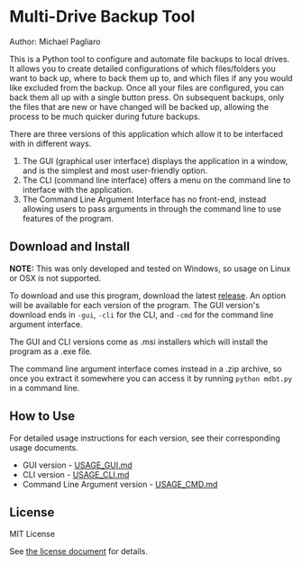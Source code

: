 # Multi-Drive Backup Tool

Author: Michael Pagliaro

This is a Python tool to configure and automate file backups to local drives. It allows you to create detailed configurations of which files/folders you want to back up, where to back them up to, and which files if any you would like excluded from the backup. Once all your files are configured, you can back them all up with a single button press. On subsequent backups, only the files that are new or have changed will be backed up, allowing the process to be much quicker during future backups.

There are three versions of this application which allow it to be interfaced with in different ways.
1. The GUI (graphical user interface) displays the application in a window, and is the simplest and most user-friendly option.
2. The CLI (command line interface) offers a menu on the command line to interface with the application.
3. The Command Line Argument Interface has no front-end, instead allowing users to pass arguments in through the command line to use features of the program.

## Download and Install

**NOTE:** This was only developed and tested on Windows, so usage on Linux or OSX is not supported.

To download and use this program, download the latest [release](https://github.com/mpagliaro98/multi-drive-backup-tool/releases). An option will be available for each version of the program. The GUI version's download ends in `-gui`, `-cli` for the CLI, and `-cmd` for the command line argument interface.

The GUI and CLI versions come as .msi installers which will install the program as a .exe file.

The command line argument interface comes instead in a .zip archive, so once you extract it somewhere you can access it by running `python mdbt.py` in a command line.

## How to Use

For detailed usage instructions for each version, see their corresponding usage documents.
* GUI version - [USAGE_GUI.md](https://github.com/mpagliaro98/multi-drive-backup-tool/blob/master/USAGE_GUI.md)
* CLI version - [USAGE_CLI.md](https://github.com/mpagliaro98/multi-drive-backup-tool/blob/master/USAGE_CLI.md)
* Command Line Argument version - [USAGE_CMD.md](https://github.com/mpagliaro98/multi-drive-backup-tool/blob/master/USAGE_CMD.md)

## License

MIT License

See [the license document](https://github.com/mpagliaro98/multi-drive-backup-tool/blob/master/LICENSE) for details.